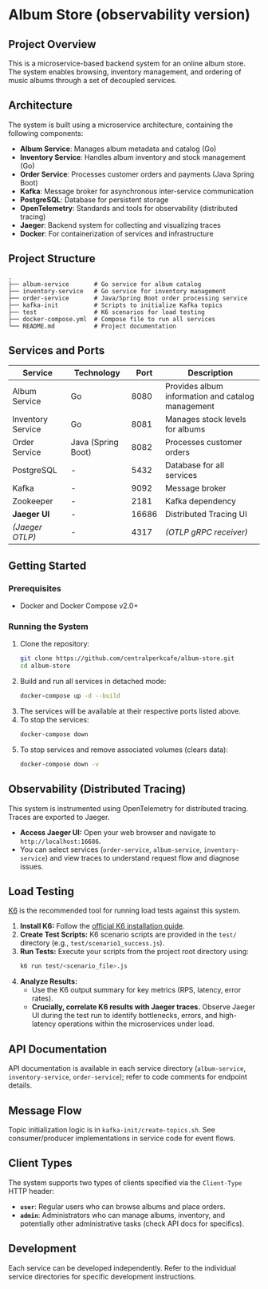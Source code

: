 # Album Store (observability version)

## Project Overview

This is a microservice-based backend system for an online album store. The system enables browsing, inventory management, and ordering of music albums through a set of decoupled services.

## Architecture

The system is built using a microservice architecture, containing the following components:

- **Album Service**: Manages album metadata and catalog (Go)
- **Inventory Service**: Handles album inventory and stock management (Go)
- **Order Service**: Processes customer orders and payments (Java Spring Boot)
- **Kafka**: Message broker for asynchronous inter-service communication
- **PostgreSQL**: Database for persistent storage
- **OpenTelemetry**: Standards and tools for observability (distributed tracing)
- **Jaeger**: Backend system for collecting and visualizing traces
- **Docker**: For containerization of services and infrastructure

## Project Structure

```
.
├── album-service       # Go service for album catalog
├── inventory-service   # Go service for inventory management
├── order-service       # Java/Spring Boot order processing service
├── kafka-init          # Scripts to initialize Kafka topics
├── test                # K6 scenarios for load testing
├── docker-compose.yml  # Compose file to run all services
└── README.md           # Project documentation
```

## Services and Ports

| Service           | Technology         | Port  | Description                                       |
| ----------------- | ------------------ | ----- | ------------------------------------------------- |
| Album Service     | Go                 | 8080  | Provides album information and catalog management |
| Inventory Service | Go                 | 8081  | Manages stock levels for albums                   |
| Order Service     | Java (Spring Boot) | 8082  | Processes customer orders                         |
| PostgreSQL        | -                  | 5432  | Database for all services                         |
| Kafka             | -                  | 9092  | Message broker                                    |
| Zookeeper         | -                  | 2181  | Kafka dependency                                  |
| **Jaeger UI**     | -                  | 16686 | Distributed Tracing UI                            |
| _(Jaeger OTLP)_   | -                  | 4317  | _(OTLP gRPC receiver)_                            |

## Getting Started

### Prerequisites

- Docker and Docker Compose v2.0+

### Running the System

1.  Clone the repository:
    ```bash
    git clone https://github.com/centralperkcafe/album-store.git
    cd album-store
    ```
2.  Build and run all services in detached mode:
    ```bash
    docker-compose up -d --build
    ```
3.  The services will be available at their respective ports listed above.
4.  To stop the services:
    ```bash
    docker-compose down
    ```
5.  To stop services and remove associated volumes (clears data):
    ```bash
    docker-compose down -v
    ```

## Observability (Distributed Tracing)

This system is instrumented using OpenTelemetry for distributed tracing. Traces are exported to Jaeger.

- **Access Jaeger UI:** Open your web browser and navigate to `http://localhost:16686`.
- You can select services (`order-service`, `album-service`, `inventory-service`) and view traces to understand request flow and diagnose issues.

## Load Testing

[K6](https://k6.io/) is the recommended tool for running load tests against this system.

1.  **Install K6:** Follow the [official K6 installation guide](https://k6.io/docs/getting-started/installation/).
2.  **Create Test Scripts:** K6 scenario scripts are provided in the `test/` directory (e.g., `test/scenario1_success.js`).
3.  **Run Tests:** Execute your scripts from the project root directory using:
    ```bash
    k6 run test/<scenario_file>.js
    ```
4.  **Analyze Results:**
    - Use the K6 output summary for key metrics (RPS, latency, error rates).
    - **Crucially, correlate K6 results with Jaeger traces.** Observe Jaeger UI during the test run to identify bottlenecks, errors, and high-latency operations within the microservices under load.

## API Documentation

API documentation is available in each service directory (`album-service`, `inventory-service`, `order-service`); refer to code comments for endpoint details.

## Message Flow

Topic initialization logic is in `kafka-init/create-topics.sh`. See consumer/producer implementations in service code for event flows.

## Client Types

The system supports two types of clients specified via the `Client-Type` HTTP header:

- **`user`**: Regular users who can browse albums and place orders.
- **`admin`**: Administrators who can manage albums, inventory, and potentially other administrative tasks (check API docs for specifics).

## Development

Each service can be developed independently. Refer to the individual service directories for specific development instructions.
